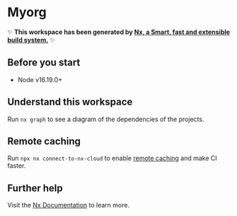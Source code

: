 # Myorg

✨ **This workspace has been generated by [Nx, a Smart, fast and extensible build system.](https://nx.dev)** ✨

## Before you start

- Node v16.19.0+

## Understand this workspace

Run `nx graph` to see a diagram of the dependencies of the projects.

## Remote caching

Run `npx nx connect-to-nx-cloud` to enable [remote caching](https://nx.app) and make CI faster.

## Further help

Visit the [Nx Documentation](https://nx.dev) to learn more.
